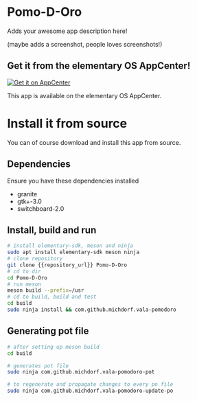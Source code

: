 # Pomo-D-Oro 

Adds your awesome app description here!

(maybe adds a screenshot, people loves screenshots!)

## Get it from the elementary OS AppCenter!

[![Get it on AppCenter](https://appcenter.elementary.io/badge.svg)](https://appcenter.elementary.io/com.github.michdorf.vala-pomodoro)

This app is available on the elementary OS AppCenter.

# Install it from source

You can of course download and install this app from source.

## Dependencies

Ensure you have these dependencies installed

* granite
* gtk+-3.0
* switchboard-2.0

## Install, build and run

```bash
# install elementary-sdk, meson and ninja 
sudo apt install elementary-sdk meson ninja
# clone repository
git clone {{repository_url}} Pomo-D-Oro
# cd to dir
cd Pomo-D-Oro
# run meson
meson build --prefix=/usr
# cd to build, build and test
cd build
sudo ninja install && com.github.michdorf.vala-pomodoro
```

## Generating pot file

```bash
# after setting up meson build
cd build

# generates pot file
sudo ninja com.github.michdorf.vala-pomodoro-pot

# to regenerate and propagate changes to every po file
sudo ninja com.github.michdorf.vala-pomodoro-update-po
```
